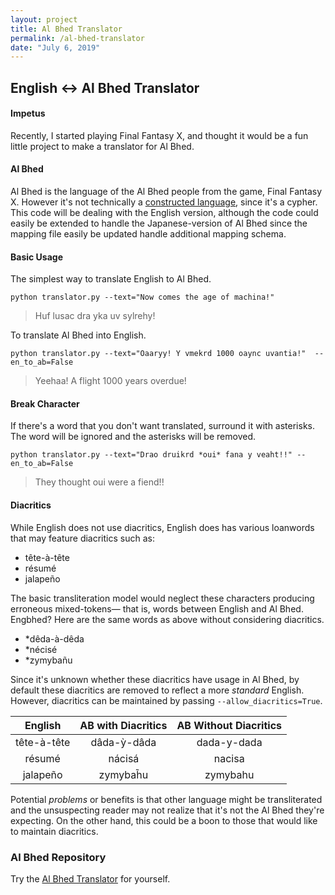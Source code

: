 ```yaml
---
layout: project
title: Al Bhed Translator
permalink: /al-bhed-translator
date: "July 6, 2019"
---
```


## English ↔ Al Bhed Translator

#### Impetus 

Recently, I started playing Final Fantasy X, and thought it would be a fun little
project to make a translator for Al Bhed.

#### Al Bhed

Al Bhed is the language of the Al Bhed people from the game, Final Fantasy X.
However it's not technically a [constructed language](https://en.wikipedia.org/wiki/Constructed_language), since it's 
a cypher.  This code will be dealing with the English version,
although the code could easily be extended to handle the Japanese-version of 
Al Bhed since the mapping file easily be updated handle additional mapping schema.

#### Basic Usage

The simplest way to translate English to Al Bhed.

```
python translator.py --text="Now comes the age of machina!" 
```

> Huf lusac dra yka uv sylrehy!

To translate Al Bhed into English.


```
python translator.py --text="Oaaryy! Y vmekrd 1000 oaync uvantia!"  --en_to_ab=False
```
> Yeehaa! A flight 1000 years overdue!

#### Break Character

If there's a word that you don't want translated, surround it with asterisks. The 
word will be ignored and the asterisks will be removed.


```
python translator.py --text="Drao druikrd *oui* fana y veaht!!" --en_to_ab=False
```

> They thought oui were a fiend!!

#### Diacritics
While English does not use diacritics, English does has various
loanwords that may feature diacritics such as:
+ tête-à-tête
+ résumé
+ jalapeño

The basic transliteration model would neglect these characters
producing erroneous mixed-tokens— that is, words between English and Al Bhed. 
Engbhed?  Here are the same words as above without considering diacritics.

+ *dêda-à-dêda 
+ *nécisé 
+ *zymybañu

Since it's unknown whether these diacritics have usage in Al Bhed, by default
these diacritics are removed to reflect a more *standard* English. 
However, diacritics can be maintained by passing `--allow_diacritics=True`.
  
 |   English   | AB with Diacritics | AB Without Diacritics |
 |:-----------:|:------------------:|:---------------------:|
 | tête-à-tête |     dâda-ỳ-dâda    |      dada-y-dada      |
 |    résumé   |       nácisá       |         nacisa        |
 |   jalapeño  |      zymybah̃u      |        zymybahu       | 
 
 
 Potential *problems* or benefits is that other language might be transliterated
 and the unsuspecting reader may not realize that it's not the Al Bhed
 they're expecting.  On the other hand, this could be a boon to those that would
 like to maintain diacritics.
 

### Al Bhed Repository

 Try the [Al Bhed Translator](https://github.com/apocop/Al_bhed_translator) for yourself.
